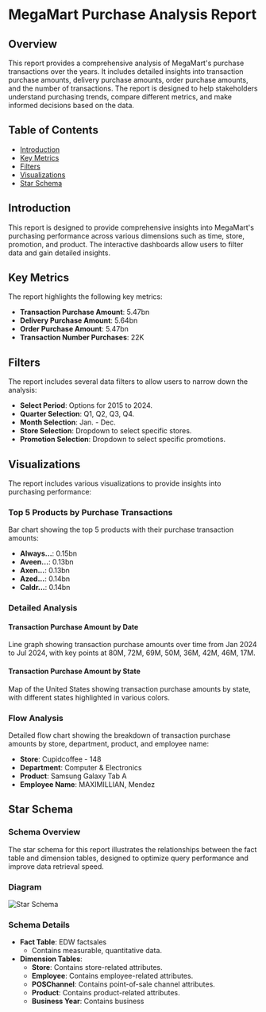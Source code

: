 # MegaMart Purchase Analysis Report

## Overview
This report provides a comprehensive analysis of MegaMart's purchase transactions over the years. It includes detailed insights into transaction purchase amounts, delivery purchase amounts, order purchase amounts, and the number of transactions. The report is designed to help stakeholders understand purchasing trends, compare different metrics, and make informed decisions based on the data.

## Table of Contents
- [Introduction](#introduction)
- [Key Metrics](#key-metrics)
- [Filters](#filters)
- [Visualizations](#visualizations)
- [Star Schema](#star-schema)


## Introduction
This report is designed to provide comprehensive insights into MegaMart's purchasing performance across various dimensions such as time, store, promotion, and product. The interactive dashboards allow users to filter data and gain detailed insights.

## Key Metrics
The report highlights the following key metrics:
- **Transaction Purchase Amount**: 5.47bn
- **Delivery Purchase Amount**: 5.64bn
- **Order Purchase Amount**: 5.47bn
- **Transaction Number Purchases**: 22K

## Filters
The report includes several data filters to allow users to narrow down the analysis:
- **Select Period**: Options for 2015 to 2024.
- **Quarter Selection**: Q1, Q2, Q3, Q4.
- **Month Selection**: Jan. - Dec.
- **Store Selection**: Dropdown to select specific stores.
- **Promotion Selection**: Dropdown to select specific promotions.

## Visualizations
The report includes various visualizations to provide insights into purchasing performance:

### Top 5 Products by Purchase Transactions
Bar chart showing the top 5 products with their purchase transaction amounts:
- **Always...**: 0.15bn
- **Aveen...**: 0.13bn
- **Axen...**: 0.13bn
- **Azed...**: 0.14bn
- **Caldr...**: 0.14bn

### Detailed Analysis
#### Transaction Purchase Amount by Date
Line graph showing transaction purchase amounts over time from Jan 2024 to Jul 2024, with key points at 80M, 72M, 69M, 50M, 36M, 42M, 46M, 17M.

#### Transaction Purchase Amount by State
Map of the United States showing transaction purchase amounts by state, with different states highlighted in various colors.

### Flow Analysis
Detailed flow chart showing the breakdown of transaction purchase amounts by store, department, product, and employee name:
- **Store**: Cupidcoffee - 148
- **Department**: Computer & Electronics
- **Product**: Samsung Galaxy Tab A
- **Employee Name**: MAXIMILLIAN, Mendez

## Star Schema
### Schema Overview
The star schema for this report illustrates the relationships between the fact table and dimension tables, designed to optimize query performance and improve data retrieval speed.

### Diagram
![Star Schema](path/to/star-schema/image.png)

### Schema Details
- **Fact Table**: EDW factsales
  - Contains measurable, quantitative data.
- **Dimension Tables**:
  - **Store**: Contains store-related attributes.
  - **Employee**: Contains employee-related attributes.
  - **POSChannel**: Contains point-of-sale channel attributes.
  - **Product**: Contains product-related attributes.
  - **Business Year**: Contains business
